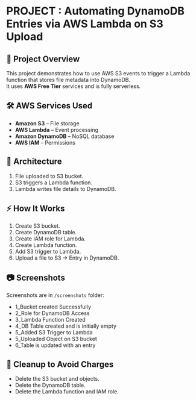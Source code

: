 # PROJECT : Automating DynamoDB Entries via AWS Lambda on S3 Upload

## 📌 Project Overview
This project demonstrates how to use AWS S3 events to trigger a Lambda function that stores file metadata into DynamoDB.  
It uses **AWS Free Tier** services and is fully serverless.

## 🛠 AWS Services Used
- **Amazon S3** – File storage
- **AWS Lambda** – Event processing
- **Amazon DynamoDB** – NoSQL database
- **AWS IAM** – Permissions

## 📂 Architecture
1. File uploaded to S3 bucket.
2. S3 triggers a Lambda function.
3. Lambda writes file details to DynamoDB.

## ⚡ How It Works
1. Create S3 bucket.
2. Create DynamoDB table.
3. Create IAM role for Lambda.
4. Create Lambda function.
5. Add S3 trigger to Lambda.
6. Upload a file to S3 → Entry in DynamoDB.

## 📷 Screenshots
Screenshots are in `/screenshots` folder:
- 1_Bucket created Successfully
- 2_Role for DynamoDB Access
- 3_Lambda Function Created
- 4_DB Table created and is initially empty
- 5_Added S3 Trigger to Lambda
- 5_Uploaded Object on S3 bucket
- 6_Table is updated with an entry

## 🧹 Cleanup to Avoid Charges
- Delete the S3 bucket and objects.
- Delete the DynamoDB table.
- Delete the Lambda function and IAM role.